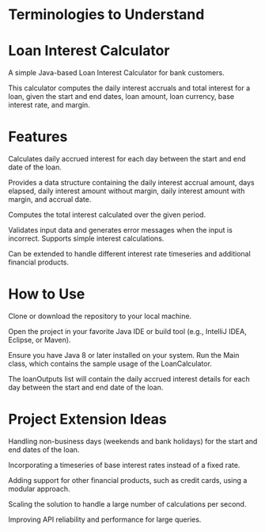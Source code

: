 # Terminologies to Understand

# Loan Interest Calculator
A simple Java-based Loan Interest Calculator for bank customers. 

This calculator computes the daily interest accruals and total interest for a loan, given the start and end dates, loan amount, loan currency, base interest rate, and margin.

# Features
Calculates daily accrued interest for each day between the start and end date of the loan.

Provides a data structure containing the daily interest accrual amount, days elapsed, daily interest amount without margin, daily interest amount with margin, and accrual date.

Computes the total interest calculated over the given period.

Validates input data and generates error messages when the input is incorrect.
Supports simple interest calculations.

Can be extended to handle different interest rate timeseries and additional financial products.

# How to Use
Clone or download the repository to your local machine.

Open the project in your favorite Java IDE or build tool (e.g., IntelliJ IDEA, Eclipse, or Maven).

Ensure you have Java 8 or later installed on your system.
Run the Main class, which contains the sample usage of the LoanCalculator.

The loanOutputs list will contain the daily accrued interest details for each day between the start and end date of the loan.

# Project Extension Ideas

Handling non-business days (weekends and bank holidays) for the start and end dates of the loan.

Incorporating a timeseries of base interest rates instead of a fixed rate.

Adding support for other financial products, such as credit cards, using a modular approach.

Scaling the solution to handle a large number of calculations per second.

Improving API reliability and performance for large queries.
